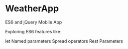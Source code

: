 # WeatherApp
ES6 and jQuery Mobile App

Exploring ES6 features like:

let
Named parameters
Spread operators
Rest Parameters
